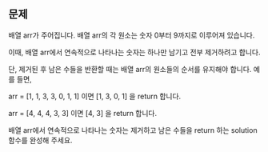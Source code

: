## 문제

배열 arr가 주어집니다. 배열 arr의 각 원소는 숫자 0부터 9까지로 이루어져 있습니다.

이때, 배열 arr에서 연속적으로 나타나는 숫자는 하나만 남기고 전부 제거하려고 합니다.

단, 제거된 후 남은 수들을 반환할 때는 배열 arr의 원소들의 순서를 유지해야 합니다. 예를 들면,

arr = [1, 1, 3, 3, 0, 1, 1] 이면 [1, 3, 0, 1] 을 return 합니다.

arr = [4, 4, 4, 3, 3] 이면 [4, 3] 을 return 합니다.

배열 arr에서 연속적으로 나타나는 숫자는 제거하고 남은 수들을 return 하는 solution 함수를 완성해 주세요.
